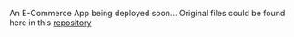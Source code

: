 An E-Commerce App being deployed soon...
Original files could be found here in this [repository](https://github.com/nmariya/e-commerce-classifier) 
